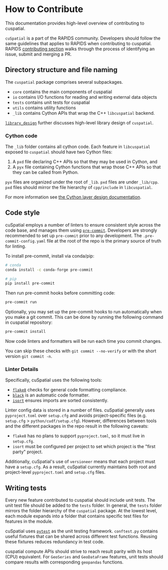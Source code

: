 # How to Contribute

This documentation provides high-level overview of contributing to cuspatial.

`cuSpatial` is a part of the RAPIDS community.
Developers should follow the same guidelines that applies to RAPIDS when contributing to cuspatial.
RAPIDS [contributing section](https://docs.rapids.ai/contributing) walks through the process of identifying an issue,
submit and merging a PR.

## Directory structure and file naming

The `cuspatial` package comprises several subpackages.

- `core` contains the main components of cuspatial
- `io` contains I/O functions for reading and writing external data objects
- `tests` contains unit tests for cuspatial
- `utils` contains utility functions
- `_lib` contains Cython APIs that wrap the C++ `libcuspatial` backend.

[`library_design`](library_design.md) further discusses high-level library design of `cuspatial`.

### Cython code

The `_lib` folder contains all cython code. Each feature in `libcuspatial` exposed to
`cuspatial` should have two Cython files:

1. A `pxd` file declaring C++ APIs so that they may be used in Cython, and
2. A `pyx` file containing Cython functions that wrap those C++ APIs so that they can be called from Python.

`pyx` files are organized under the root of `_lib`. `pxd` files are under `_lib/cpp`.
`pxd` files should mirror the file hierarchy of `cpp/include` in `libcuspatial`.

For more information see [the Cython layer design documentation](./library_design.md#cython-layer).

## Code style

cuSpatial employs a number of linters to ensure consistent style across the code base, and manages
them using [`pre-commit`](https://pre-commit.com/). Developers are strongly recommended to set up
`pre-commit` prior to any development. The `.pre-commit-config.yaml` file at the root of the repo is
the primary source of truth for linting.

To install pre-commit, install via conda/pip:

```bash
# conda
conda install -c conda-forge pre-commit
```
```bash
# pip
pip install pre-commit
```

Then run pre-commit hooks before committing code:
```bash
pre-commit run
```

Optionally, you may set up the pre-commit hooks to run automatically when you make a git commit. This can be done by running the following command in cuspatial repository:

```bash
pre-commit install
```

Now code linters and formatters will be run each time you commit changes.

You can skip these checks with `git commit --no-verify` or with the short version `git commit -n`.

### Linter Details

Specifically, cuSpatial uses the following tools:

- [`flake8`](https://github.com/pycqa/flake8) checks for general code formatting compliance. 
- [`black`](https://github.com/psf/black) is an automatic code formatter.
- [`isort`](https://pycqa.github.io/isort/) ensures imports are sorted consistently.

Linter config data is stored in a number of files. cuSpatial generally uses `pyproject.toml` over
`setup.cfg` and avoids project-specific files (e.g. `setup.cfg` > `python/cudf/setup.cfg`). However,
differences between tools and the different packages in the repo result in the following caveats:

- `flake8` has no plans to support `pyproject.toml`, so it must live in `setup.cfg`.
- `isort` must be configured per project to set which project is the "first party" project.

Additionally, cuSpatial's use of `versioneer` means that each project must have a `setup.cfg`.
As a result, cuSpatial currently maintains both root and project-level `pyproject.toml` and
`setup.cfg` files.

## Writing tests

Every new feature contributed to cuspatial should include unit tests. The unit test file should be
added to the `tests` folder. In general, the `tests` folder mirrors the folder hierarchy of the
`cuspatial` package. At the lowest level, each module expands into a folder that contains specific
test files for features in the module.

cuSpatial uses [`pytest`](https://docs.pytest.org/) as the unit testing framework. `conftest.py`
contains useful fixtures that can be shared across different test functions. Reusing these fixtures
reduces redundancy in test code.

cuspatial compute APIs should strive to reach result parity with its host (CPU) equivalent. For 
`GeoSeries` and `GeoDataFrame` features, unit tests should compare results with
corresponding `geopandas` functions.
